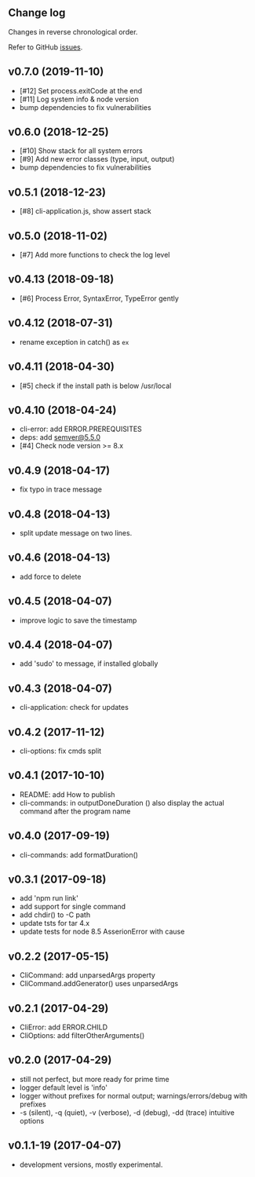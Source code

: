 ## Change log

Changes in reverse chronological order.

Refer to GitHub [issues](https://github.com/xpack/cli-start-options-js/issues).

## v0.7.0 (2019-11-10)

- [#12] Set process.exitCode at the end
- [#11] Log system info & node version
- bump dependencies to fix vulnerabilities

## v0.6.0 (2018-12-25)

- [#10] Show stack for all system errors
- [#9] Add new error classes (type, input, output)
- bump dependencies to fix vulnerabilities

## v0.5.1 (2018-12-23)

- [#8] cli-application.js, show assert stack
  
## v0.5.0 (2018-11-02)

- [#7] Add more functions to check the log level

## v0.4.13 (2018-09-18)

- [#6] Process Error, SyntaxError, TypeError gently

## v0.4.12 (2018-07-31)

- rename exception in catch() as `ex`

## v0.4.11 (2018-04-30)

- [#5] check if the install path is below /usr/local

## v0.4.10 (2018-04-24)

- cli-error: add ERROR.PREREQUISITES
- deps: add semver@5.5.0
- [#4] Check node version >= 8.x

## v0.4.9 (2018-04-17)

- fix typo in trace message

## v0.4.8 (2018-04-13)

- split update message on two lines.

## v0.4.6 (2018-04-13)

- add force to delete

## v0.4.5 (2018-04-07)

- improve logic to save the timestamp

## v0.4.4 (2018-04-07)

- add 'sudo' to message, if installed globally

## v0.4.3 (2018-04-07)

- cli-application: check for updates

## v0.4.2 (2017-11-12)

- cli-options: fix cmds split

## v0.4.1 (2017-10-10)

- README: add How to publish
- cli-commands: in outputDoneDuration () also display the actual command after the program name

## v0.4.0 (2017-09-19)

- cli-commands: add formatDuration()

## v0.3.1 (2017-09-18)

- add 'npm run link'
- add support for single command
- add chdir() to -C path
- update tsts for tar 4.x
- update tests for node 8.5 AsserionError with cause

## v0.2.2 (2017-05-15)

- CliCommand: add unparsedArgs property
- CliCommand.addGenerator() uses unparsedArgs

## v0.2.1 (2017-04-29)

- CliError: add ERROR.CHILD
- CliOptions: add filterOtherArguments()

## v0.2.0 (2017-04-29)

- still not perfect, but more ready for prime time
- logger default level is 'info'
- logger without prefixes for normal output; warnings/errors/debug with prefixes
- -s (silent), -q (quiet), -v (verbose), -d (debug), -dd (trace) intuitive options

## v0.1.1-19 (2017-04-07)

- development versions, mostly experimental.
